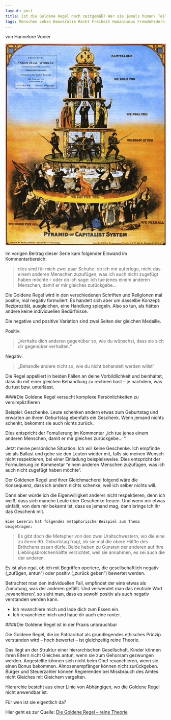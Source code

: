 ```yaml
---
layout: post
title: Ist die Goldene Regel noch zeitgemäß? War sie jemals human? Teil 2/2
tags: Menschen Leben Demokratie Recht Freiheit Humanismus FremdeFedern
---
```

von Hannelore Vonier

![](/assets/img/pyramid-of-capitalist-system.jpg)

Im vorigen Beitrag dieser Serie kam folgender Einwand im Kommentarbereich:

 >dies sind für mich zwei paar Schuhe: ob ich mir auferlege, nicht das einem anderen Menschen zuzufügen, was ich auch nicht zugefügt haben möchte – oder ob ich sage: ich tue jenes einem anderen Menschen, damit er mir gleiches zurückgebe…

Die Goldene Regel wird in den verschiedenen Schriften und Religionen mal positiv, mal negativ formuliert. Es handelt sich aber um dasselbe Konzept: Reziprozität, ausgleichen, eine Handlung spiegeln. Also so tun, als hätten andere keine individuellen Bedürfnisse.

Die negative und positive Variation sind zwei Seiten der gleichen Medaille.

Positiv:

 >„Verhalte dich anderen gegenüber so, wie du wünschst, dass sie sich dir gegenüber verhalten.“

Negativ:

>„Behandle andere nicht so, wie du nicht behandelt werden willst“

Die Regel appelliert in beiden Fällen an deine Vorbildlichkeit und beinhaltet, dass du mit einer gleichen Behandlung zu rechnen hast – je nachdem, was du tust bzw. unterlässt.

####Die Goldene Regel versucht komplexe Persönlichkeiten zu versimplizifieren <br /><!--more-->

Beispiel: Geschenke.
Leute schenken andern etwas zum Geburtstag und erwarten an ihrem Geburtstag ebenfalls ein Geschenk. Wenn jemand nichts schenkt, bekommt sie auch nichts zurück.

Dies entspricht der Fomulierung im Kommentar „ich tue jenes einem anderen Menschen, damit er mir gleiches zurückgebe… “.

Jetzt meine persönliche Situation: Ich will keine Geschenke. Ich empfinde sie als Ballast und gebe sie den Leuten wieder mit, falls sie meinen Wunsch nicht respektieren; bei einer Einladung beispielsweise. Dies entspricht der Formulierung im Kommentar “einem anderen Menschen zuzufügen, was ich auch nicht zugefügt haben möchte“.

Der Goldenen Regel und ihrer Gleichmacherei folgend wäre die Konsequenz, dass ich andern nichts schenke, weil ich selber nichts will.

Dann aber würde ich die Eigenwilligkeit anderer nicht respektieren, denn ich weiß, dass sich manche Leute über Geschenke freuen. Und wenn mir etwas einfällt, von dem mir bekannt ist, dass es jemand mag, dann bringe ich ihr das Geschenk mit.

    Eine Leserin hat folgendes metaphorische Beispiel zum Thema beigetragen:
>Es gibt doch die Metapher von den zwei Uraltschwestern, wo die eine zu ihrem 90. Geburtstag fragt, ob sie mal die obere Hälfte des Brötchens essen dürfe. Beide haben zu Gunsten der anderen auf ihre Lieblingsbrötchenhälfte verzichtet, weil sie annahmen, es sei auch die der anderen.

Es ist also egal, ob ich mit Begriffen operiere, die gesellschaftlich negativ („zufügen, antun“) oder positiv („zurück geben“) bewertet werden.

Betrachtet man den individuellen Fall, empfindet der eine etwas als Zumutung, was der anderen gefällt. Und verwendet man das neutrale Wort ‚revanchieren‘, so sieht man, dass es sowohl positiv als auch negativ verstanden werden kann.

 - Ich revanchiere mich und lade dich zum Essen ein.
 - Ich revanchiere mich und haue dir auch eine runter.

####Die Goldene Regel ist in der Praxis unbrauchbar

Die Goldene Regel, die im Patriarchat als grundlegendes ethisches Prinzip verstanden wird – hoch bewertet – ist gleichzeitig reine Theorie.

Das liegt an der Struktur einer hierarchischen Gesellschaft. Kinder können ihren Eltern nicht Gleiches antun, wenn sie zum Gehorsam gezwungen werden.
Angestellte können sich nicht beim Chef revanchieren, wenn sie einen Bonus bekommen.
Almosenempfänger können nicht zurückgeben.
Bürger und Steuerzahler können Regierenden bei Missbrauch des Amtes nicht Gleiches mit Gleichem vergelten.

Hierarchie besteht aus einer Linie von Abhängigen, wo die Goldene Regel nicht anwendbar ist.

Für wen ist sie eigentlich da?

Hier geht es zur Quelle: [Die Goldene Regel – reine Theorie](http://rette-sich-wer-kann.com/realitaet-und-illusion/die-goldene-regel-reine-theorie/)
